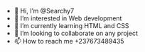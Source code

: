 - 👋 Hi, I’m @Searchy7
- 👀 I’m interested in Web development
- 🌱 I’m currently learning HTML and CSS
- 💞️ I’m looking to collaborate on any project
- 📫 How to reach me +237673489435

<!---
Searchy7/Searchy7 is a ✨ special ✨ repository because its `README.md` (this file) appears on your GitHub profile.
You can click the Preview link to take a look at your changes.
--->
